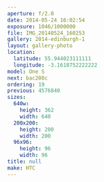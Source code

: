 ```yaml
---
aperture: f/2.0
date: 2014-05-24 16:02:54
exposure: 1046/1000000
file: IMG_20140524_160253
gallery: 2014-edinburgh-1
layout: gallery-photo
location:
  latitude: 55.944023111111
  longitude: -3.1618752222222
model: One S
next: bac208c
ordering: 19
previous: 4576840
sizes:
  640w:
    height: 362
    width: 640
  200x200:
    height: 200
    width: 200
  96x96:
    height: 96
    width: 96
title: null
make: HTC
---
```

